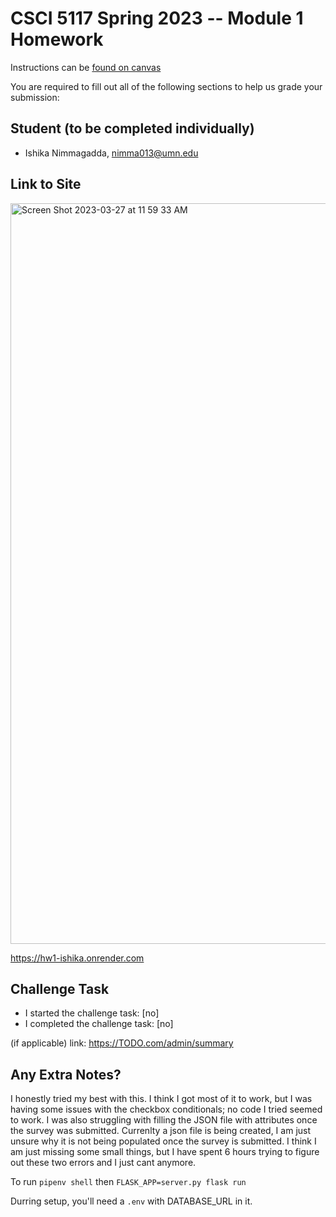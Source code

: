 # CSCI 5117 Spring 2023 -- Module 1 Homework

Instructions can be [found on canvas](https://canvas.umn.edu/courses/355584/pages/homework-1)

You are required to fill out all of the following sections to help us grade your submission:

## Student (to be completed individually)

* Ishika Nimmagadda, nimma013@umn.edu

## Link to Site

<img width="1185" alt="Screen Shot 2023-03-27 at 11 59 33 AM" src="https://user-images.githubusercontent.com/123126476/228012760-61aa785d-4e44-46a0-a7d3-03bb77441090.png">

https://hw1-ishika.onrender.com


## Challenge Task

* I started the challenge task: [no]
* I completed the challenge task: [no]

(if applicable) link: <https://TODO.com/admin/summary>

## Any Extra Notes?

I honestly tried my best with this. I think I got most of it to work, but I was having some issues with the checkbox conditionals; no code I tried seemed to work. I was also struggling with filling the JSON file with attributes once the survey was submitted. Currenlty a json file is being created, I am just unsure why it is not being populated once the survey is submitted. I think I am just missing some small things, but I have spent 6 hours trying to figure out these two errors and I just cant anymore. 

To run `pipenv shell` then `FLASK_APP=server.py flask run` 

Durring setup, you'll need a `.env` with DATABASE_URL in it.
